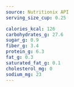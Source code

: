 ```yaml
---
source: Nutritionix API
serving_size_cup: 0.25

calories_kcal: 126
carbohydrates_g: 27.6
sugar_g: 0.9
fiber_g: 3.4
protein_g: 6.3
fat_g: 0.3
saturated_fat_g: 0.1
cholesterol_mg: 0
sodium_mg: 23
---
```


